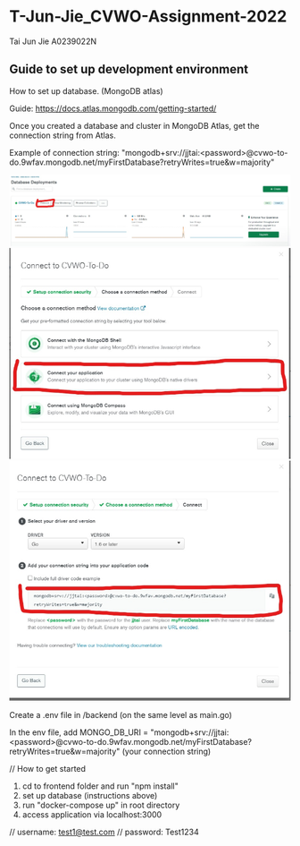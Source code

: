 # T-Jun-Jie_CVWO-Assignment-2022

Tai Jun Jie A0239022N 

## Guide to set up development environment

How to set up database. (MongoDB atlas)

Guide: https://docs.atlas.mongodb.com/getting-started/

Once you created a database and cluster in MongoDB Atlas, get the connection string from Atlas.

Example of connection string: "mongodb+srv://jjtai:\<password\>@cvwo-to-do.9wfav.mongodb.net/myFirstDatabase?retryWrites=true&w=majority"

![Screenshot](/admin/images/instructions/db_step_1.jpg)
![Screenshot](/admin/images/instructions/db_step_2.jpg)
![Screenshot](/admin/images/instructions/db_step_3.jpg)

Create a .env file in /backend (on the same level as main.go)

In the env file, add MONGO_DB_URI = "mongodb+srv://jjtai:\<password\>@cvwo-to-do.9wfav.mongodb.net/myFirstDatabase?retryWrites=true&w=majority" (your connection string)



// How to get started
1. cd to frontend folder and run "npm install"
2. set up database (instructions above)
3. run "docker-compose up" in root directory
4. access application via localhost:3000

// username: test1@test.com
// password: Test1234